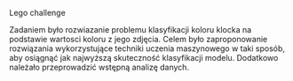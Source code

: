 Lego challenge

Zadaniem było rozwiazanie problemu klasyfikacji koloru klocka na podstawie wartosci koloru z jego zdjęcia.
Celem było zaproponowanie rozwiązania wykorzystujące techniki uczenia maszynowego w taki sposób, aby osiągnąć jak najwyższą skuteczność klasyfikacji modelu.
Dodatkowo należało przeprowadzić wstępną analizę danych.


